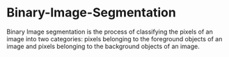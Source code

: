 # Binary-Image-Segmentation
Binary Image segmentation is the process of classifying the pixels of an image into two categories: pixels belonging to the foreground objects of an image and pixels belonging to the background objects of an image.

